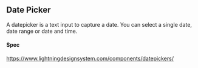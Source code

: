 
## Date Picker
A datepicker is a text input to capture a date. You can select a single date, date range or date and time.

#### Spec
https://www.lightningdesignsystem.com/components/datepickers/